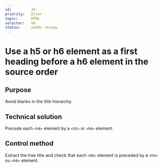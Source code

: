 ```yaml
---
id:         24
priority:   Error
topic:      HTML
selector:   h6
status:     needs review
---
```


# Use a h5 or h6 element as a first heading before a h6 element in the source order

## Purpose

Avoid blanks in the title hierarchy.

## Technical solution

Precede each `<h6>` element by a `<h5>` or `<h6>` element.

## Control method

Extract the tree title and check that each `<h6>` element is preceded by a `<h5>` ou `<h6>` element.

